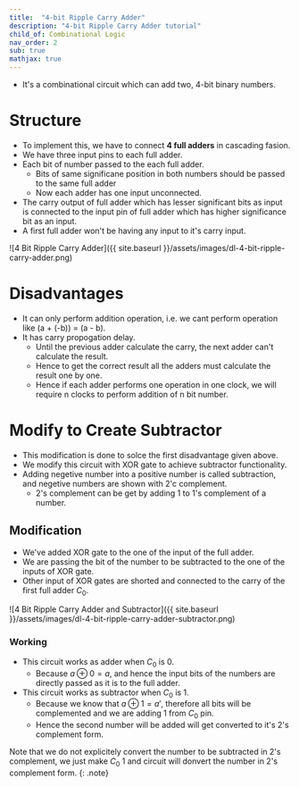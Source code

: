 ```yaml
---
title:  "4-bit Ripple Carry Adder"
description: "4-bit Ripple Carry Adder tutorial"
child_of: Combinational Logic
nav_order: 2
sub: true
mathjax: true
---
```


- It's a combinational circuit which can add two, 4-bit binary numbers.

# Structure

- To implement this, we have to connect **4 full adders** in cascading fasion. 
- We have three input pins to each full adder.
- Each bit of number passed to the each full adder.
    - Bits of same significane position in both numbers should be passed to the same full adder
    - Now each adder has one input unconnected.
- The carry output of full adder which has lesser significant bits as input is connected to the input pin of full adder which has higher significance bit as an input.
- A first full adder won't be having any input to it's carry input.

![4 Bit Ripple Carry Adder]({{ site.baseurl }}/assets/images/dl-4-bit-ripple-carry-adder.png)

# Disadvantages

- It can only perform addition operation, i.e. we cant perform operation like (a + (-b)) = (a - b).
- It has carry propogation delay.
    - Until the previous adder calculate the carry, the next adder can't calculate the result.
    - Hence to get the correct result all the adders must calculate the result one by one.
    - Hence if each adder performs one operation in one clock, we will require n clocks to perform addition of n bit number.

# Modify to Create Subtractor

- This modification is done to solce the first disadvantage given above.
- We modify this circuit with XOR gate to achieve subtractor functionality.
- Adding negetive number into a positive number is called subtraction, and negetive numbers are shown with 2'c complement.
    - 2's complement can be get by adding 1 to 1's complement of a number.

## Modification

- We've added XOR gate to the one of the input of the full adder.
- We are passing the bit of the number to be subtracted to the one of the inputs of XOR gate.
- Other input of XOR gates are shorted and connected to the carry of the first full adder $C_0$.

![4 Bit Ripple Carry Adder and Subtractor]({{ site.baseurl }}/assets/images/dl-4-bit-ripple-carry-adder-subtractor.png)

### Working

- This circuit works as adder when $C_0$ is 0. 
    - Because $a ⊕ 0 = a$, and hence the input bits of the numbers are directly passed as it is to the full adder.
- This circuit works as subtractor when $C_0$ is 1. 
    - Because we know that $a ⊕ 1 = a'$, therefore all bits will be complemented and we are adding 1 from $C_0$ pin.
    - Hence the second number will be added will get converted to it's 2's complement form.

Note that we do not explicitely convert the number to be subtracted in 2's complement, we just make $C_0$ 1 and circuit will donvert the number in 2's complement form.
{: .note}